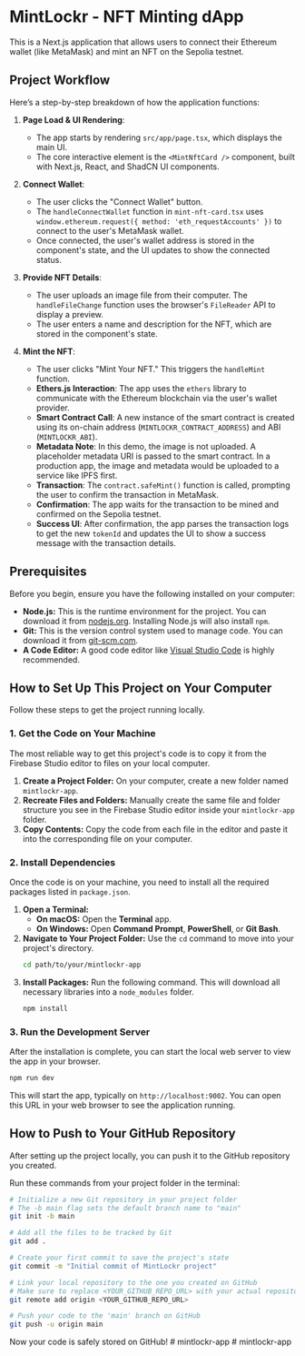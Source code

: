 # MintLockr - NFT Minting dApp

This is a Next.js application that allows users to connect their Ethereum wallet (like MetaMask) and mint an NFT on the Sepolia testnet.

## Project Workflow

Here’s a step-by-step breakdown of how the application functions:

1.  **Page Load & UI Rendering**:
    *   The app starts by rendering `src/app/page.tsx`, which displays the main UI.
    *   The core interactive element is the `<MintNftCard />` component, built with Next.js, React, and ShadCN UI components.

2.  **Connect Wallet**:
    *   The user clicks the "Connect Wallet" button.
    *   The `handleConnectWallet` function in `mint-nft-card.tsx` uses `window.ethereum.request({ method: 'eth_requestAccounts' })` to connect to the user's MetaMask wallet.
    *   Once connected, the user's wallet address is stored in the component's state, and the UI updates to show the connected status.

3.  **Provide NFT Details**:
    *   The user uploads an image file from their computer. The `handleFileChange` function uses the browser's `FileReader` API to display a preview.
    *   The user enters a name and description for the NFT, which are stored in the component's state.

4.  **Mint the NFT**:
    *   The user clicks "Mint Your NFT." This triggers the `handleMint` function.
    *   **Ethers.js Interaction**: The app uses the `ethers` library to communicate with the Ethereum blockchain via the user's wallet provider.
    *   **Smart Contract Call**: A new instance of the smart contract is created using its on-chain address (`MINTLOCKR_CONTRACT_ADDRESS`) and ABI (`MINTLOCKR_ABI`).
    *   **Metadata Note**: In this demo, the image is not uploaded. A placeholder metadata URI is passed to the smart contract. In a production app, the image and metadata would be uploaded to a service like IPFS first.
    *   **Transaction**: The `contract.safeMint()` function is called, prompting the user to confirm the transaction in MetaMask.
    *   **Confirmation**: The app waits for the transaction to be mined and confirmed on the Sepolia testnet.
    *   **Success UI**: After confirmation, the app parses the transaction logs to get the new `tokenId` and updates the UI to show a success message with the transaction details.

## Prerequisites

Before you begin, ensure you have the following installed on your computer:

*   **Node.js:** This is the runtime environment for the project. You can download it from [nodejs.org](https://nodejs.org/). Installing Node.js will also install `npm`.
*   **Git:** This is the version control system used to manage code. You can download it from [git-scm.com](https://git-scm.com/).
*   **A Code Editor:** A good code editor like [Visual Studio Code](https://code.visualstudio.com/) is highly recommended.

## How to Set Up This Project on Your Computer

Follow these steps to get the project running locally.

### 1. Get the Code on Your Machine

The most reliable way to get this project's code is to copy it from the Firebase Studio editor to files on your local computer.

1.  **Create a Project Folder:** On your computer, create a new folder named `mintlockr-app`.
2.  **Recreate Files and Folders:** Manually create the same file and folder structure you see in the Firebase Studio editor inside your `mintlockr-app` folder.
3.  **Copy Contents:** Copy the code from each file in the editor and paste it into the corresponding file on your computer.

### 2. Install Dependencies

Once the code is on your machine, you need to install all the required packages listed in `package.json`.

1.  **Open a Terminal:**
    *   **On macOS:** Open the **Terminal** app.
    *   **On Windows:** Open **Command Prompt**, **PowerShell**, or **Git Bash**.
2.  **Navigate to Your Project Folder:** Use the `cd` command to move into your project's directory.
    ```bash
    cd path/to/your/mintlockr-app
    ```
3.  **Install Packages:** Run the following command. This will download all necessary libraries into a `node_modules` folder.
    ```bash
    npm install
    ```

### 3. Run the Development Server

After the installation is complete, you can start the local web server to view the app in your browser.

```bash
npm run dev
```

This will start the app, typically on `http://localhost:9002`. You can open this URL in your web browser to see the application running.

## How to Push to Your GitHub Repository

After setting up the project locally, you can push it to the GitHub repository you created.

Run these commands from your project folder in the terminal:

```bash
# Initialize a new Git repository in your project folder
# The -b main flag sets the default branch name to "main"
git init -b main

# Add all the files to be tracked by Git
git add .

# Create your first commit to save the project's state
git commit -m "Initial commit of MintLockr project"

# Link your local repository to the one you created on GitHub
# Make sure to replace <YOUR_GITHUB_REPO_URL> with your actual repository URL
git remote add origin <YOUR_GITHUB_REPO_URL>

# Push your code to the 'main' branch on GitHub
git push -u origin main
```

Now your code is safely stored on GitHub!
#   m i n t l o c k r - a p p  
 #   m i n t l o c k r - a p p  
 